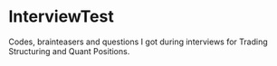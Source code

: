 # InterviewTest

Codes, brainteasers and questions I got during interviews for Trading Structuring and Quant Positions.
